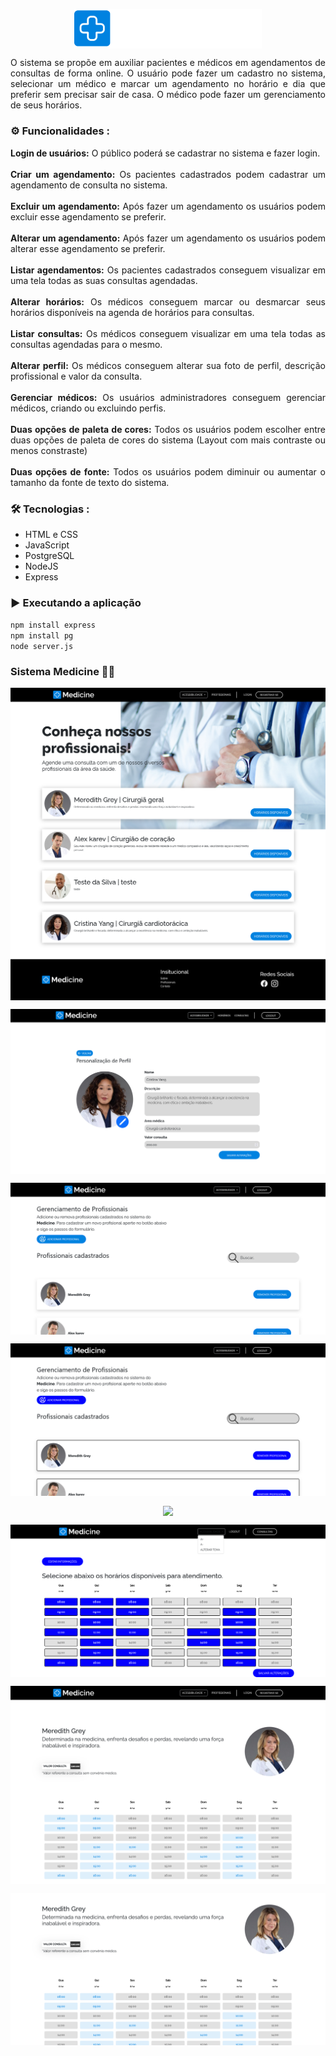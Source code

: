 
<p align="center">
  <img  src="./view/HeaderFooter/logo.png" align="center" alt="Logo Medicine" width="300">
</p>

<p align="justify">
  O sistema se propõe em auxiliar pacientes e médicos em agendamentos de consultas de forma online. O usuário pode fazer um cadastro no sistema, selecionar um médico  e marcar um agendamento no horário e dia que preferir sem precisar sair de casa. O médico pode fazer um gerenciamento de seus horários.
</p>

### ⚙️ Funcionalidades :
<p align="justify">
  <strong>Login de usuários:</strong> O público poderá se cadastrar no sistema e fazer login. 
  <br>
  <br>
  <strong>Criar um agendamento:</strong> Os pacientes cadastrados podem cadastrar um agendamento  de consulta no sistema. 
  <br>
  <br>
  <strong>Excluir um agendamento:</strong> Após fazer um agendamento os usuários podem excluir esse agendamento se preferir.
  <br>
   <br>
  <strong>Alterar um agendamento:</strong> Após fazer um agendamento os usuários podem alterar esse agendamento se preferir.
  <br>
  <br>
  <strong>Listar agendamentos:</strong> Os pacientes cadastrados conseguem visualizar em uma tela todas as suas consultas agendadas. 
  <br>
  <br>
  <strong>Alterar horários:</strong> Os médicos conseguem marcar ou desmarcar seus horários disponíveis na agenda de horários para consultas. 
  <br>
  <br>
  <strong>Listar consultas:</strong> Os médicos conseguem visualizar em uma tela todas as consultas agendadas para o mesmo. 
  <br>
  <br>
  <strong>Alterar perfil:</strong> Os médicos conseguem alterar sua foto de perfil, descrição profissional e valor da consulta. 
  <br>
   <br>
  <strong>Gerenciar médicos:</strong> Os usuários administradores conseguem gerenciar médicos, criando ou excluindo perfis. 
  <br>
  <br>
  <strong>Duas opções de paleta de cores:</strong> Todos os usuários podem escolher entre duas opções de paleta de cores do sistema (Layout com mais contraste ou menos constraste) 
  <br>
  <br>
  <strong>Duas opções de fonte:</strong> Todos os usuários podem diminuir ou aumentar o tamanho da fonte de texto do sistema. 
</p>

### 🛠 Tecnologias :
- HTML e CSS
- JavaScript
- PostgreSQL
- NodeJS
- Express

### ▶️ Executando a aplicação

``npm install express``
<br>
``npm install pg``
<br>
``node server.js``

### Sistema Medicine 👨‍⚕️

<p align="center">
  <img src="./Medicine/medicine1.png" align="center" >
</p>

<p align="center">
  <img src="./Medicine/medicine2.png" align="center" >
</p>

<p align="center">
  <img src="./Medicine/medicine3.png" align="center" >
</p>

<p align="center">
  <img src="./Medicine/medicine4.png" align="center" >
</p>

<p align="center">
  <img src="../Medicine/medicine5.png" align="center" >
</p>

<p align="center">
  <img src="./Medicine/medicine6.png" align="center" >
</p>

<p align="center">
  <img src="./Medicine/medicine7.png" align="center" >
</p>

<p align="center">
  <img src="./Medicine/medicine8.png" align="center" >
</p>












